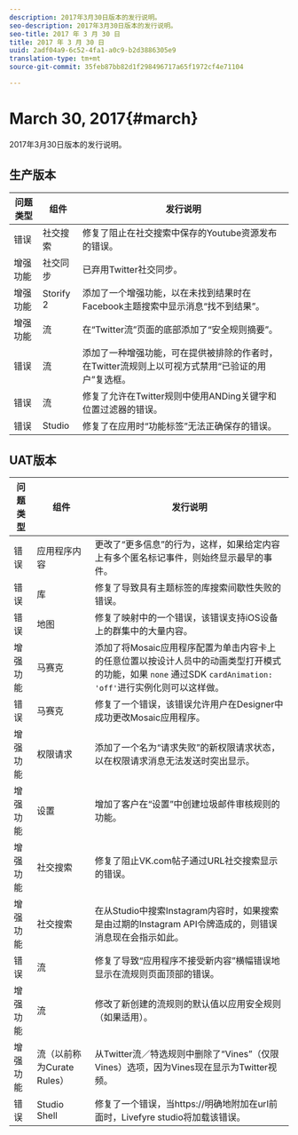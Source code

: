 ```yaml
---
description: 2017年3月30日版本的发行说明。
seo-description: 2017年3月30日版本的发行说明。
seo-title: 2017 年 3 月 30 日
title: 2017 年 3 月 30 日
uuid: 2adf04a9-6c52-4fa1-a0c9-b2d3886305e9
translation-type: tm+mt
source-git-commit: 35feb87bb82d1f298496717a65f1972cf4e71104

---
```



# March 30, 2017{#march}

2017年3月30日版本的发行说明。

## 生产版本

| 问题类型 | 组件 | 发行说明 |
|---|---|---|
| 错误 | 社交搜索 | 修复了阻止在社交搜索中保存的Youtube资源发布的错误。 |
| 增强功能 | 社交同步 | 已弃用Twitter社交同步。 |
| 增强功能 | Storify 2 | 添加了一个增强功能，以在未找到结果时在Facebook主题搜索中显示消息“找不到结果”。 |
| 增强功能 | 流 | 在“Twitter流”页面的底部添加了“安全规则摘要”。 |
| 错误 | 流 | 添加了一种增强功能，可在提供被排除的作者时，在Twitter流规则上以可视方式禁用“已验证的用户”复选框。 |
| 错误 | 流 | 修复了允许在Twitter规则中使用ANDing关键字和位置过滤器的错误。 |
| 错误 | Studio | 修复了在应用时“功能标签”无法正确保存的错误。 |

## UAT版本

| 问题类型 | 组件 | 发行说明 |
|---|---|---|
| 错误 | 应用程序内容 | 更改了“更多信息”的行为，这样，如果给定内容上有多个匿名标记事件，则始终显示最早的事件。 |
| 错误 | 库 | 修复了导致具有主题标签的库搜索间歇性失败的错误。 |
| 错误 | 地图 | 修复了映射中的一个错误，该错误支持iOS设备上的群集中的大量内容。 |
| 增强功能 | 马赛克 | 添加了将Mosaic应用程序配置为单击内容卡上的任意位置以按设计人员中的动画类型打开模式的功能，如果 `none` 通过SDK `cardAnimation: 'off'`进行实例化则可以这样做。 |
| 错误 | 马赛克 | 修复了一个错误，该错误允许用户在Designer中成功更改Mosaic应用程序。 |
| 增强功能 | 权限请求 | 添加了一个名为“请求失败”的新权限请求状态，以在权限请求消息无法发送时突出显示。 |
| 增强功能 | 设置 | 增加了客户在“设置”中创建垃圾邮件审核规则的功能。 |
| 增强功能 | 社交搜索 | 修复了阻止VK.com帖子通过URL社交搜索显示的错误。 |
| 增强功能 | 社交搜索 | 在从Studio中搜索Instagram内容时，如果搜索是由过期的Instagram API令牌造成的，则错误消息现在会指示如此。 |
| 错误 | 流 | 修复了导致“应用程序不接受新内容”横幅错误地显示在流规则页面顶部的错误。 |
| 增强功能 | 流 | 修改了新创建的流规则的默认值以应用安全规则（如果适用）。 |
| 增强功能 | 流（以前称为Curate Rules） | 从Twitter流／特选规则中删除了“Vines”（仅限Vines）选项，因为Vines现在显示为Twitter视频。 |
| 错误 | Studio Shell | 修复了一个错误，当https://明确地附加在url前面时，Livefyre studio将加载该错误。 |


